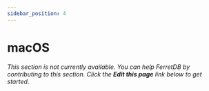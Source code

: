```yaml
---
sidebar_position: 4
---
```


# macOS

*This section is not currently available. You can help FerretDB by contributing to this section. Click the **Edit this page** link below to get started*.
